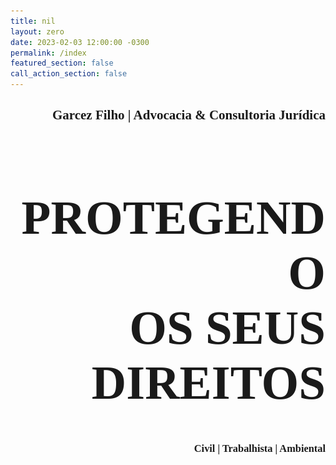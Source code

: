 ```yaml
---
title: nil
layout: zero
date: 2023-02-03 12:00:00 -0300
permalink: /index
featured_section: false
call_action_section: false
---
```


<style>
        .parallax {
          /* The image used */
          background-image: url("/01-Figure/bg.jpg");

          /* Set a specific height */
          min-height: 100vh; 

          /* Create the parallax scrolling effect */
          background-attachment: fixed;
          background-position: center;
          background-repeat: no-repeat;
          background-size: cover;
          margin: 0;
          filter: brightness(65%);
        }

        #header{
          position: absolute;
          z-index: 1000;
          top: 50vh;
          right: 5vw;
          color: white;
        }
        .text-box{
	        height: 50vh;
	        padding: 10px;
        }
        @media only screen and (max-device-width: 1024px) {
            .parallax {
                background-attachment: scroll;
            }
        }
        #header{
         position: absolute;
          top: 50vp;
          -webkit-transform: translateY(-50vp);
          -ms-transform: translateY(-50vp);
          transform: translateY(-50vp);
        }
</style>


<!-- Texto que fica sobre o Parallax. -->
<div class="parallax-hero">
    <h2 style="font-family:'Oswald'; text-align: right">Garcez Filho | Advocacia & Consultoria Jurídica</h2>
    <h1 style="font-family:'Oswald'; text-align: right; font-size: 8vw;">PROTEGENDO<br>OS SEUS DIREITOS</h1>
    <h3 style="font-family:'Oswald'; text-align: right">Civil | Trabalhista | Ambiental</h3>
</div>

<!-- Criando o Parallax -->
<div class="parallax"></div>

<!-- Seção dos Serviços -->
<section class="reveal">
    <h1 id="servicos" style="margin-top: 5vh;padding-top: 5vh;text-align: center;font-family:'Oswald';">SERVIÇOS</h1>
    <hr style="max-width: 50px;border-width: 3px;border-color: rgba(6,42,78);text-align: center;margin: auto;padding: 5vh; opacity:1">
    <!-- Listagem dos Serviços -->
    <div class="container" style="max-width:70vw">
        <div class="row row-cols-1 row-cols-md-3 g-4">
            <!-- Serviços: Civil -->
            <div class="col">
                <div id="civil" class="card h-100">
                    <img src="./01-Figure/civil_law.jpg" class="card-img-top" alt="Imagem Direito Civil Card">
                    <div class="card-body">
                        <h5 class="card-title" style="text-align: center;font-family:'Book Antiqua';font-weight: bold;">Civil</h5>
                        <hr style="max-width: 50px;border-width: 3px;border-color: rgba(6,42,78);text-align: center;margin: auto;padding-bottom: 10px; opacity:1">
                        <ul>
                            <li>Indenizações;</li>
                            <li>Código de Proteção e Defesa do Consumidor;</li>
                            <li>Ajuizamento e defesa em ações de cobranças;</li>
                            <li>Recuperação de créditos;</li>
                            <li>Responsabilidade civil;</li>
                            <li>Casamento, Separação e Divórcio;</li>
                            <li>Inventários e testamentos;</li>
                        </ul>
                        <div class="row m-0 p-0"><a class="btn btn-primary" href="https://blog.garcezfilho.com.br/categorias/civil" role="button">Ver mais</a></div>
                    </div>
                </div>
            </div>
            <!-- Serviços: Penal -->
            <div class="col">
                <div id="criminal" class="card h-100">
                    <img src="./01-Figure/criminal_law.jpg" class="card-img-top" alt="Imagem Direito Criminal Card">
                    <div class="card-body">
                        <h5 class="card-title" style="text-align: center;font-family:'Book Antiqua';font-weight: bold;">Criminal</h5>
                        <hr style="max-width: 50px;border-width: 3px;border-color: rgba(6,42,78);text-align: center;margin: auto;padding-bottom: 10px; opacity:1">
                        <ul>
                            <li>Requerimento de habeas corpus;</li>
                            <li>Pedido de relaxamento ou revogação de prisão;</li>
                            <li>Defesa em ação penal e inquérito policial;</li>
                            <li>Pedido de liberdade provisória;</li>
                            <li>Entrada de recursos;</li>
                            <li>Revisão criminal;</li>
                            <li>Pedido de instauração de queixa de crime;</li>
                        </ul>
                        <div class="row m-0 p-0"><a class="btn btn-primary" href="https://blog.garcezfilho.com.br/categorias/penal" role="button">Ver mais</a></div>
                    </div>
                </div>
            </div>
            <!-- Serviços: Regularização de Armas -->
            <div class="col">
                <div id="armas" class="card h-100">
                    <img src="./01-Figure/gun_law.jpg" class="card-img-top" alt="Imagem Armas Card">
                    <div class="card-body">
                        <h5 class="card-title" style="text-align: center;font-family:'Book Antiqua';font-weight: bold;">Armas</h5>
                        <hr style="max-width: 50px;border-width: 3px;border-color: rgba(6,42,78);text-align: center;margin: auto;padding-bottom: 10px; opacity:1">
                        <ul>
                            <li>Aquisição de Armas de uso permitido junto à Polícia Federal (SINARM);</li>
                            <li>Aquisição de Armas de uso permitido e restrito junto ao Exército (SIGMA);</li>
                            <li>Certificado de Registro (CR);</li>
                            <li>Autorização de compra;</li>
                            <li>Emissão de CRAF;</li>
                            <li>Emissão de guia de trânsito;</li>
                        </ul>
                        <div class="row m-0 p-0"><a class="btn btn-primary" href="https://blog.garcezfilho.com.br/categorias/armas" role="button">Ver mais</a></div>
                    </div>
                </div>
            </div>
            <!-- Serviços: Ambiental -->
            <div class="col">
                <div id="ambiental" class="card h-100">
                    <img src="./01-Figure/environment_law.jpg" class="card-img-top" alt="Imagem Direito Ambiental Card">
                    <div class="card-body">
                        <h5 class="card-title" style="text-align: center;font-family:'Book Antiqua';font-weight: bold;">Ambiental</h5>
                        <hr style="max-width: 50px;border-width: 3px;border-color: rgba(6,42,78);text-align: center;margin: auto;padding-bottom: 10px; opacity:1">
                        <ul>
                            <li>Regularização rural;</li>
                            <li>Regularização ambiental;</li>
                            <li>Regularização urbana;</li>
                        </ul>
                        <div class="row m-0 p-0"><a class="btn btn-primary" href="https://blog.garcezfilho.com.br/categorias/ambiental" role="button">Ver mais</a></div>
                    </div>
                </div>
            </div>
            <!-- Serviços: Imobiliário -->
            <div class="col">
                <div id="imobiliario" class="card h-100">
                    <img src="./01-Figure/realstate_law.jpg" class="card-img-top" alt="Imagem Imobiliário Card">
                    <div class="card-body">
                        <h5 class="card-title" style="text-align: center;font-family:'Book Antiqua';font-weight: bold;">Imobiliário</h5>
                        <hr style="max-width: 50px;border-width: 3px;border-color: rgba(6,42,78);text-align: center;margin: auto;padding-bottom: 10px; opacity:1">
                        <ul>
                            <li>Assessoria jurídica;</li>
                            <li>Análise e confecção de contratos;</li>
                            <li>Cobrança de aluguéis;</li>
                            <li>Locação, Compra e Venda;</li>
                            <li>Posse e Usucapião;</li>
                            <li>Registro de Imóveis;</li>
                            <li>Regularização de Imóveis;</li>
                            <li>Desapropriação;</li>
                            <li>Reintegração de posse;</li>
                        </ul>
                        <div class="row m-0 p-0"><a class="btn btn-primary" href="https://blog.garcezfilho.com.br/categorias/imobiliario" role="button">Ver mais</a></div>
                    </div>
                </div>
            </div>
            <!-- Serviços: Trabalhista -->
            <div class="col">
                <div id="trabalhista" class="card h-100">
                    <img src="./01-Figure/labour_law.jpg" class="card-img-top" alt="Imagem Direito Trabalhista Card">
                    <div class="card-body">
                        <h5 class="card-title" style="text-align: center;font-family:'Book Antiqua';font-weight: bold;">Trabalhista</h5>
                        <hr style="max-width: 50px;border-width: 3px;border-color: rgba(6,42,78);text-align: center;margin: auto;padding-bottom: 10px; opacity:1">
                        <ul>
                            <li>Reconhecimento do vínculo trabalhista;</li>
                            <li>Pagamento de horas extraordinárias;</li>
                            <li>Recolhimento do FGTS;</li>
                            <li>Intervalo intrajornada;</li>
                            <li>Assédio moral;</li>
                            <li>Verbas atrasadas;</li>
                            <li>Acidente em serviço;</li>
                        </ul>
                        <div class="row m-0 p-0"><a class="btn btn-primary" href="https://blog.garcezfilho.com.br/categorias/trabalhista" role="button">Ver mais</a></div>
                    </div>
                </div>
            </div>
        </div>
    </div>
</section>

<!-- Sobre -->
<section class="reveal">
    <div class="container-fluid" style="background-color: rgba(119,80,21,.1);padding-bottom: 5vh;">
        <h1 id="sobre" style="margin-top: 5vh;padding-top: 5vh;text-align: center;font-family:'Oswald';">SOBRE</h1>
        <hr style="max-width: 50px;border-width: 3px;border-color: rgba(6,42,78);text-align: center;margin: auto;padding: 5vh; opacity:1">
        <div class="container-fluid" style="max-width:70vw">
            <div class="container">
              <div class="row row-cols-1 row-cols-md-2 g-4">
                <div class="col" style="margin:auto;">
                    <div class="container-fluid">
                        <h5 style="font-family:'Book Antiqua';font-weight: bold;">História</h5>
                        <p>A Garcez Filho possui 11 anos de experiência, atuando em mais de 500 ações judiciais e extra judiciais,
                           envolvendo: direito penal, direito do trabalho, direito do consumidor, direito civil, direito de família e sucessões,
                           execuções fiscais, regularização rural, regularização urbana, regularização ambiental e serviços cartorários.</p>
                    </div>
                    <!-- 
                    <div class="container-fluid">
                        <h5>Missão</h5>
                        <p>To organize the world's information and make it universally accessible and useful.</p>
                    </div>
                    
                    <div class="container-fluid">
                        <h5>Visão</h5>
                        <p>To provide access to the world's information in one click</p>
                    </div>
                    <div class="container-fluid">
                        <h5>Valores</h5>
                        <p>Foco no sucesso do cliente, Transparência, Ética e Justiça.</p>
                    </div>
                    -->
                    <!-- NavBar: Missão, Visão e Valores
                    <ul class="nav nav-tabs nav-justified" id="myTab" role="tablist">
                          <li class="nav-item" role="presentation">
                            <button class="nav-link active" id="missap-tab" data-bs-toggle="tab" data-bs-target="#missao" type="button" role="tab" aria-controls="missao" aria-selected="true">Missão</button>
                          </li>
                          <li class="nav-item" role="presentation">
                            <button class="nav-link" id="visao-tab" data-bs-toggle="tab" data-bs-target="#visao" type="button" role="tab" aria-controls="visao" aria-selected="true">Visão</button>
                          </li>
                          <li class="nav-item" role="presentation">
                            <button class="nav-link" id="valores-tab" data-bs-toggle="tab" data-bs-target="#valores" type="button" role="tab" aria-controls="valores" aria-selected="true">Valores</button>
                          </li>
                    </ul>
                    <div class="tab-content" id="myTabContent">
                      <div class="tab-pane fade show active" id="missao" role="tabpanel" aria-labelledby="missao-tab">...</div>
                      <div class="tab-pane fade" id="visao" role="tabpanel" aria-labelledby="visao-tab">...</div>
                      <div class="tab-pane fade" id="valores" role="tabpanel" aria-labelledby="contact-tab">...</div>
                    </div> -->
                </div>
                <!-- Figura -->
                <div class="col">
                    <img src="./01-Figure/sobre.jpg" alt="Figura do martelo." style="max-width:100%;">
                </div>
              </div>
            </div>
        </div>
    </div>
</section>

<!-- Equipe -->
<section class="reveal">
    <h1 id="equipe" style="margin-top: 5vh;text-align: center;font-family:'Oswald';">EQUIPE</h1>
    <hr style="max-width: 50px;border-width: 3px;border-color: rgba(6,42,78);text-align: center;margin: auto;padding: 5vh; opacity:1">
    <div class="container" style="max-width:70vw">
        <div class="row row-cols-1 row-cols-md-2 justify-content-md-center g-5">
            <div class="col">
                <div class="card h-100" style="border-color: transparent;">
                    <!-- Carlos -->
                    <img src="./01-Figure/profile_carlos.jpg" class="card-img-top" alt="Foto do Carlos" style="border-radius: 50%;width: 50%;margin: auto;">
                    <div class="card-body">
                        <h4 class="card-title" style="text-align: center; font-family:'Book Antiqua';"><strong>José Carlos Garcez Filho</strong></h4>
                        <hr style="max-width: 50px;border-width: 3px;border-color: rgba(6,42,78);text-align: center;margin: auto; opacity:1;padding-bottom: 2vh">
                        <h6 style="text-align: center; font-family:'Book Antiqua'; padding-bottom:5vh;"><strong>Sócio fundador</strong></h6>
                        <p class="card-text">
                            Advogado, formado em 2009 pela Universidade Braz Cubas, é conveniado a Defensoria Pública OAB/SP para prestação de
                            Assistência Judiciária suplementar. Membro da Comissão de Estudos sobre a Legislação e Regulamentação de Controle de
                            Armas – OAB/SP 17º Subseção – Mogi das Cruzes. Também é instrutor de Armamento e Tiro (IAT) formado pelo Clube de Tiro
                            Red Delta – Cascavel/PR
                        </p>
                        <!-- Colocar o Linkedin
                        <div class="container-fluid" style="text-align: center;">
                            <h1>
                                <i class="fa fa-linkedin-square" aria-hidden="true"></i>
                            </h1>
                        </div>
                        -->
                    </div>
                </div>
            </div>
	            <!-- Inserir o perfil da Fran
	            <div class="col">
	                <div class="card h-100" style="border-color: transparent;">
	                     
	                    <img src="./01-Figure/profile_fran.jpg" class="card-img-top" alt="Foto da Fran" style="border-radius: 50%;width: 50%;margin: auto;">
	                    <div class="card-body">
	                        <h4 class="card-title" style="text-align: center; font-family:'Book Antiqua';"><strong>Françoise Patriane de Souza</strong></h4>
	                        <hr style="max-width: 50px;border-width: 3px;border-color: rgba(6,42,78);text-align: center;margin: auto; opacity:1;padding-bottom: 2vh">
	                        <h6 style="text-align: center; font-family:'Book Antiqua'; padding-bottom:5vh;"><strong>Sócia fundadora</strong></h6>
	                        <p class="card-text">
	                        Lorem ipsum dolor sit amet, consectetur adipiscing elit. Pellentesque lacinia sodales nibh, sed fermentum sem imperdiet et. Cras sit amet ex ut tellus molestie ultricies. Donec non quam id magna congue consectetur. Quisque euismod, ligula quis lobortis venenatis, massa leo luctus tortor, eget ullamcorper leo justo id eros. Vestibulum eu justo enim. Aenean pharetra libero risus, nec sollicitudin nisi aliquam nec. Aenean sed libero in enim facilisis viverra non sed ligula. Vestibulum eu mattis lectus.
	                        </p>
	                    </div>
	                </div>
	            </div>
	            -->
		</div>
    </div>
</section>

<!-- Mapa -->
<section class="reveal m-0 p-0" style="width: 100%; height: 50vh;">
    <div id="localizacao" class="container-fluid m-0 p-0" style="margin-top: 5vh;padding-top: 5vh; padding-left: 0; padding-right: 0; width: 100%; height: 50vh;">
        <iframe title="Localização a partir do Google Maps" style="width :100%; height:50vh;" src="https://www.google.com/maps/embed?pb=!1m18!1m12!1m3!1d3658.2949810449313!2d-46.19240448462983!3d-23.521890584702476!2m3!1f0!2f0!3f0!3m2!1i1024!2i768!4f13.1!3m3!1m2!1s0x94cdd815ff1d3353%3A0xa4d7ba69bb02ec09!2sR.%20Cel.%20Souza%20Franco%2C%20771%20-%20Centro%2C%20Mogi%20das%20Cruzes%20-%20SP%2C%2008710-025!5e0!3m2!1sen!2sbr!4v1674654236741!5m2!1sen!2sbr" frameborder="0" data-ll-status="loaded"></iframe>
    </div>
</section>

<!-- Contatos -->
<section class="reveal">

    <h1 id="contatos" style="margin-top: 5vh; padding-top: 5vh; text-align: center;font-family:'Oswald';">CONTATOS</h1>
    <hr style="max-width: 50px;border-width: 3px;border-color: rgba(6,42,78);text-align: center;margin: auto;padding: 5vh; opacity:1">

    <div class="container-fluid" style="max-width:70vw">
        <div class="row row-cols-1 row-cols-md-2 g-5">
            <!-- Coluna da Esquerda -->
            <div class="col">
                <div class="card h-100" style="border-color: transparent;">
                    <div class="card-body">
                        <!-- Endereços -->
                        <h4 class="card-title" style="text-align: center; font-family:'Book Antiqua';"><strong>Endereço</strong></h4>
                        <hr style="max-width: 50px;border-width: 3px;border-color: rgba(6,42,78);text-align: center;margin: auto; opacity:1;padding-bottom: 2vh">
                        <p class="card-text">
                        <i class="fa fa-map-o" aria-hidden="true"></i>
                        Rua Coronel Souza Franco, 771 - Centro, Mogi das Cruzes - SP, CEP 08710-020
                        </p><br>
                        <!-- Telefones -->
                        <h4 class="card-title" style="text-align: center; font-family:'Book Antiqua';"><strong>Telefones</strong></h4>
                        <hr style="max-width: 50px;border-width: 3px;border-color: rgba(6,42,78);text-align: center;margin: auto; opacity:1;padding-bottom: 2vh">
                        <p class="card-text">
                            <i class="fa fa-whatsapp" aria-hidden="true"></i> +55 (11) 99977-6346
                            <br>
                            <i class="fa fa-mobile" aria-hidden="true"></i> +55 (11) 2629-2693
                        </p> 
                        <!-- Email -->
                        <h4 class="card-title" style="text-align: center; font-family:'Book Antiqua';"><strong>Email</strong></h4>
                        <hr style="max-width: 50px;border-width: 3px;border-color: rgba(6,42,78);text-align: center;margin: auto; opacity:1;padding-bottom: 2vh">
                        <p class="card-text">
                            <i class="fa fa-envelope-o" aria-hidden="true"></i> garcez@adv.oabsp.org.br
                        </p> 
                    </div>
                </div>
            </div>
            <!-- Coluna da Direita -->
            <div class="col">
                <div class="card h-100" style="border-color: transparent;">
                    <div class="card-body">
                        <!-- Call to Action Button -->
                        <h4 class="card-title" style="text-align: center; font-family:'Book Antiqua';"><strong>Entre em contato</strong></h4>
                        <hr style="max-width: 50px;border-width: 3px;border-color: rgba(6,42,78);text-align: center;margin: auto; opacity:1;padding-bottom: 2vh">
                        <p class="card-text">
                        Envie-me uma mensagem pelo
                        </p>
                        <div class="container-fluid" style="text-align: center;">
                            <a href="https://wa.me/5511999776346" class="btn btn-primary btn-lg" role="button" target="_blank"><i class="fa fa-whatsapp" aria-hidden="true"></i> WhatsApp</a>
                        </div>
                        <br>
                        <!-- Save o meu Contato -->
                        <h4 class="card-title" style="text-align: center; font-family:'Book Antiqua';"><strong>Save o meu Contato</strong></h4>
                        <hr style="max-width: 50px;border-width: 3px;border-color: rgba(6,42,78);text-align: center;margin: auto; opacity:1;padding-bottom: 2vh">
                        <p class="card-text">
                            <div class="row row-cols-1 row-cols-md-2 g-1">
                                  <!-- QR Code -->  
                                  <div class="col">
                                    <div class="card h-100" style="border-color: transparent;">
                                      <img src="./01-Figure/qr_code.png" class="card-img-top" alt="Código QR Code para salvar o contato" style="width:75%; margin: auto;">
                                    </div>
                                  </div>
                                  <!-- Texto sobre o QR Code --> 
                                  <div class="col" style="margin:auto;">
                                    <div class="card h-100" style="border-color: transparent;">
                                      <div class="card-body">
                                        <p class="card-text">Leia o QR code e me adicione a sua lista de contatos.</p>
                                      </div>
                                    </div>
                                  </div>
                            </div>    
                        </p>
                    </div>
                </div>
            </div>
        </div>
    </div>
</section>